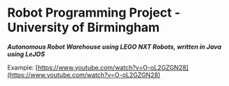 # Robot Programming Project - University of Birmingham
***Autonomous Robot Warehouse using LEGO NXT Robots, written in Java using LeJOS***

Example: [https://www.youtube.com/watch?v=O-oL2GZGN28](https://www.youtube.com/watch?v=O-oL2GZGN28)